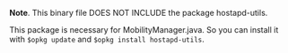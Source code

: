 **Note**. This binary file DOES NOT INCLUDE the package hostapd-utils.

This package is necessary for MobilityManager.java. So you can install it with `$opkg update` and `$opkg install hostapd-utils`.
